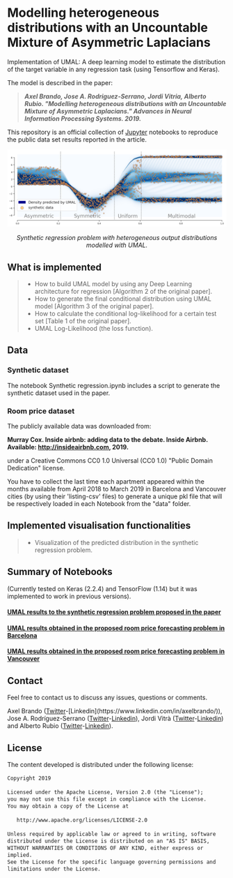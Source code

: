 # Modelling heterogeneous distributions with an Uncountable Mixture of Asymmetric Laplacians
Implementation of UMAL: A deep learning model to estimate the distribution of the target variable in any regression task (using Tensorflow and Keras). 

The model is described in the paper: 

> ***Axel Brando, Jose A. Rodriguez-Serrano, Jordi Vitria, Alberto Rubio. "Modelling heterogeneous distributions with an Uncountable Mixture of Asymmetric Laplacians." Advances in Neural Information Processing Systems. 2019.***

This repository is an official collection of [Jupyter](https://jupyter.org/) notebooks to reproduce the public data set results reported in the article.  

![Synthetic regression problem with heterogeneous output distributions modelled with UMAL.](UMAL_Synthetic.png)

<p align="center">
<em>Synthetic regression problem with heterogeneous output distributions modelled with UMAL.</em>
</p>

## What is implemented

> - How to build UMAL model by using any Deep Learning architecture for regression [Algorithm 2 of the original paper].
> - How to generate the final conditional distribution using UMAL model [Algorithm 3 of the original paper].
> - How to calculate the conditional log-likelihood for a certain test set [Table 1 of the original paper].
> - UMAL Log-Likelihood (the loss function).

## Data

### Synthetic dataset

The notebook Synthetic regression.ipynb includes a script to generate the synthetic dataset used in the paper. 

### Room price dataset

The publicly available data was downloaded from:

**Murray Cox. Inside airbnb: adding data to the debate. Inside Airbnb. Available: http://insideairbnb.com, 2019.**

under a Creative Commons CC0 1.0 Universal (CC0 1.0) "Public Domain Dedication" license.

You have to collect the last time each apartment appeared within the months available from April 2018 to March 2019 in Barcelona and Vancouver cities (by using their 'listing-csv' files) to generate a unique pkl file that will be respectively loaded in each Notebook from the "data" folder. 


## Implemented visualisation functionalities

> - Visualization of the predicted distribution in the synthetic regression problem. 


## Summary of Notebooks
(Currently tested on Keras (2.2.4) and TensorFlow (1.14) but it was implemented to work in previous versions).

#### [UMAL results to the synthetic regression problem proposed in the paper](Room%20price%20forecasting%20problem%20-%20BCN.ipynb)

#### [UMAL results obtained in the proposed room price forecasting problem in Barcelona](Room%20price%20forecasting%20problem%20-%20YVC.ipynb)

#### [UMAL results obtained in the proposed room price forecasting problem in Vancouver](Synthetic%20regression%20problem.ipynb)


## Contact  

Feel free to contact us to discuss any issues, questions or comments.

Axel Brando ([Twitter](https://twitter.com/axelbrando_)-[Linkedin](https://www.linkedin.com/in/axelbrando/)), Jose A. Rodríguez-Serrano ([Twitter](https://twitter.com/qupixel)-[Linkedin](https://es.linkedin.com/in/jose-a-rodriguez-serrano-46505653)), Jordi Vitrà ([Twitter](https://twitter.com/bitenmascarado)-[Linkedin](https://es.linkedin.com/in/jordivitria)) and Alberto Rubio ([Twitter](https://twitter.com/aRubioMunoz)-[Linkedin](https://es.linkedin.com/in/arubiomunoz)).


## License

The content developed is distributed under the following license:

    Copyright 2019

    Licensed under the Apache License, Version 2.0 (the "License");
    you may not use this file except in compliance with the License.
    You may obtain a copy of the License at

       http://www.apache.org/licenses/LICENSE-2.0

    Unless required by applicable law or agreed to in writing, software
    distributed under the License is distributed on an "AS IS" BASIS,
    WITHOUT WARRANTIES OR CONDITIONS OF ANY KIND, either express or implied.
    See the License for the specific language governing permissions and
    limitations under the License.
